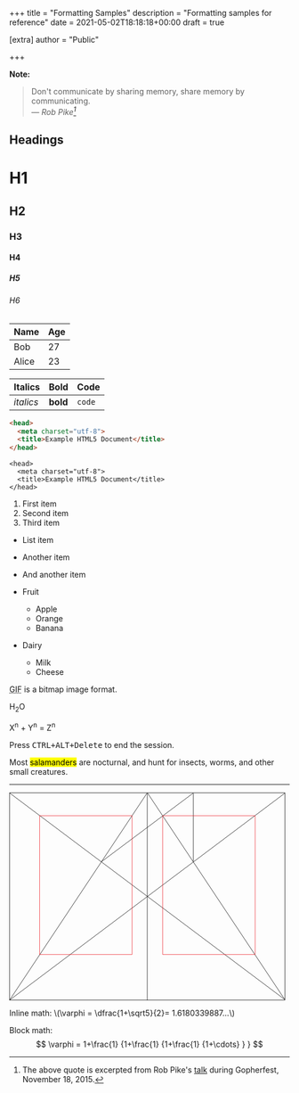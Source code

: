 +++
title = "Formatting Samples"
description = "Formatting samples for reference"
date = 2021-05-02T18:18:18+00:00
draft = true

[extra]
author = "Public"

+++

**Note:**

> Don't communicate by sharing memory, share memory by communicating.<br>
> — <cite>Rob Pike[^1]</cite>

<!-- more -->

## Headings

# H1
## H2
### H3
#### H4
##### H5
###### H6

   Name | Age
--------|------
    Bob | 27
  Alice | 23

| Italics   | Bold     | Code   |
| --------  | -------- | ------ |
| *italics* | **bold** | `code` |

```html
<head>
  <meta charset="utf-8">
  <title>Example HTML5 Document</title>
</head>
```
    <head>
      <meta charset="utf-8">
      <title>Example HTML5 Document</title>
    </head>

1. First item
2. Second item
3. Third item

- List item
- Another item
- And another item

- Fruit
  - Apple
  - Orange
  - Banana
- Dairy
  - Milk
  - Cheese

<abbr title="Graphics Interchange Format">GIF</abbr> is a bitmap image format.

H<sub>2</sub>O

X<sup>n</sup> + Y<sup>n</sup> = Z<sup>n</sup>

Press <kbd><kbd>CTRL</kbd>+<kbd>ALT</kbd>+<kbd>Delete</kbd></kbd> to end the
session.

Most <mark>salamanders</mark> are nocturnal, and hunt for insects, worms, and
other small creatures.

---

[^1]: The above quote is excerpted from Rob Pike's [talk](https://www.youtube.com/watch?v=PAAkCSZUG1c)
during Gopherfest, November 18, 2015.

<svg class="canon" xmlns="http://www.w3.org/2000/svg" overflow="visible" viewBox="0 0 496 373" height="373" width="496"><g fill="none"><path stroke="#000" stroke-width=".75" d="M.599 372.348L495.263 1.206M.312.633l494.95 370.853M.312 372.633L247.643.92M248.502.92l246.76 370.566M330.828 123.869V1.134M330.396 1.134L165.104 124.515"></path><path stroke="#ED1C24" stroke-width=".75" d="M275.73 41.616h166.224v249.05H275.73zM54.478 41.616h166.225v249.052H54.478z"></path><path stroke="#000" stroke-width=".75" d="M.479.375h495v372h-495zM247.979.875v372"></path><ellipse cx="498.729" cy="177.625" rx=".75" ry="1.25"></ellipse><ellipse cx="247.229" cy="377.375" rx=".75" ry="1.25"></ellipse></g></svg>

<p>
Inline math: \(\varphi = \dfrac{1+\sqrt5}{2}= 1.6180339887…\)
</p>

Block math:
$$
 \varphi = 1+\frac{1} {1+\frac{1} {1+\frac{1} {1+\cdots} } }
$$
